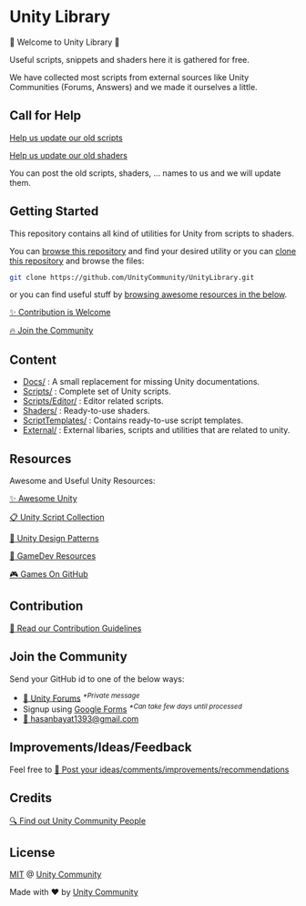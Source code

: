 # Unity Library

:tada: Welcome to Unity Library :tada:

Useful scripts, snippets and shaders here it is gathered for free.

We have collected most scripts from external sources like Unity Communities (Forums, Answers) and we made it ourselves a little.

## Call for Help

[Help us update our old scripts](https://github.com/UnityCommunity/UnityLibrary/issues/15)

[Help us update our old shaders](https://github.com/UnityCommunity/UnityLibrary/issues/14)

You can post the old scripts, shaders, ... names to us and we will update them.

## Getting Started

This repository contains all kind of utilities for Unity from scripts to shaders.

You can [browse this repository](#content) and find your desired utility or you can [clone this repository](https://help.github.com/articles/cloning-a-repository/) and browse the files:

```bash
git clone https://github.com/UnityCommunity/UnityLibrary.git
```

or you can find useful stuff by [browsing awesome resources in the below](#resources).

[:sparkles: Contribution is Welcome](#contribution)

[:fire: Join the Community](#join-the-community)

## Content

- [Docs/](https://github.com/UnityCommunity/UnityLibrary/tree/master/Docs) : A small replacement for missing Unity documentations.
- [Scripts/](https://github.com/UnityCommunity/UnityLibrary/tree/master/Scripts) : Complete set of Unity scripts.
- [Scripts/Editor/](https://github.com/UnityCommunity/UnityLibrary/tree/master/Scripts/Editor) : Editor related scripts.
- [Shaders/](https://github.com/UnityCommunity/UnityLibrary/tree/master/Shaders) : Ready-to-use shaders.
- [ScriptTemplates/](https://github.com/UnityCommunity/UnityLibrary/tree/master/ScriptTemplates) : Contains ready-to-use script templates.
- [External/](https://github.com/UnityCommunity/UnityLibrary/tree/master/External) : External libaries, scripts and utilities that are related to unity.

## Resources

Awesome and Useful Unity Resources:

[:sparkles: Awesome Unity](https://github.com/RyanNielson/awesome-unity)

[:clipboard: Unity Script Collection](https://github.com/michidk/Unity-Script-Collection)

[:book: Unity Design Patterns](https://github.com/Naphier/unity-design-patterns)

[:scroll: GameDev Resources](https://github.com/Kavex/GameDev-Resources)

[:video_game: Games On GitHub](https://github.com/leereilly/games/)

## Contribution

[:closed_book: Read our Contribution Guidelines](https://github.com/UnityCommunity/UnityLibrary/blob/master/CONTRIBUTING.md)

## Join the Community

Send your GitHub id to one of the below ways:

- [:speech_balloon: Unity Forums](https://forum.unity3d.com/conversations/add?to=mgear) <sup><i>*Private message</i></sup>
- Signup using [Google Forms](https://goo.gl/forms/DFspn3ByJBoLWEth2) <sup><i>*Can take few days until processed</i></sup>
- [:e-mail: hasanbayat1393@gmail.com](mailto:hasanbayat1393@gmail.com)

## Improvements/Ideas/Feedback

Feel free to [:postbox: Post your ideas/comments/improvements/recommendations](https://github.com/UnityCommunity/UnityLibrary/issues)

## Credits

[:mag: Find out Unity Community People](https://github.com/orgs/UnityCommunity/people)

## License

[MIT](https://github.com/UnityCommunity/UnityLibrary/blob/master/LICENSE.md) @ [Unity Community](https://github.com/UnityCommunity/)

Made with :heart: by [Unity Community](https://github.com/UnityCommunity/)
